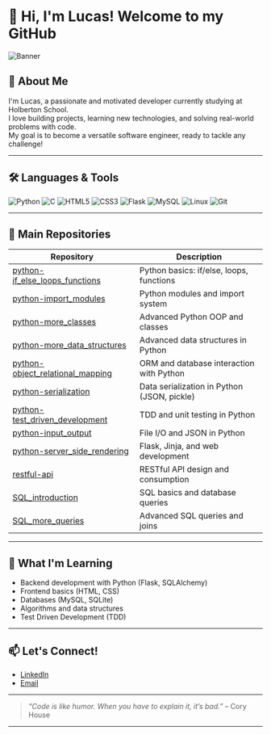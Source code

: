 # 👋 Hi, I'm Lucas! Welcome to my GitHub

![Banner](https://images.unsplash.com/photo-1461749280684-dccba630e2f6?auto=format&fit=crop&w=1350&q=80)

## 🚀 About Me

I'm Lucas, a passionate and motivated developer currently studying at Holberton School.  
I love building projects, learning new technologies, and solving real-world problems with code.  
My goal is to become a versatile software engineer, ready to tackle any challenge!

---

## 🛠️ Languages & Tools

![Python](https://img.shields.io/badge/Python-3776AB?style=flat&logo=python&logoColor=white)
![C](https://img.shields.io/badge/C-00599C?style=flat&logo=c&logoColor=white)
![HTML5](https://img.shields.io/badge/HTML5-E34F26?style=flat&logo=html5&logoColor=white)
![CSS3](https://img.shields.io/badge/CSS3-1572B6?style=flat&logo=css3&logoColor=white)
![Flask](https://img.shields.io/badge/Flask-000000?style=flat&logo=flask&logoColor=white)
![MySQL](https://img.shields.io/badge/MySQL-4479A1?style=flat&logo=mysql&logoColor=white)
![Linux](https://img.shields.io/badge/Linux-FCC624?style=flat&logo=linux&logoColor=black)
![Git](https://img.shields.io/badge/Git-F05032?style=flat&logo=git&logoColor=white)

---

## 📂 Main Repositories

| Repository | Description |
|------------|-------------|
| [python-if_else_loops_functions](./python-if_else_loops_functions) | Python basics: if/else, loops, functions |
| [python-import_modules](./python-import_modules) | Python modules and import system |
| [python-more_classes](./python-more_classes) | Advanced Python OOP and classes |
| [python-more_data_structures](./python-more_data_structures) | Advanced data structures in Python |
| [python-object_relational_mapping](./python-object_relational_mapping) | ORM and database interaction with Python |
| [python-serialization](./python-serialization) | Data serialization in Python (JSON, pickle) |
| [python-test_driven_development](./python-test_driven_development) | TDD and unit testing in Python |
| [python-input_output](./python-input_output) | File I/O and JSON in Python |
| [python-server_side_rendering](./python-server_side_rendering) | Flask, Jinja, and web development |
| [restful-api](./restful-api) | RESTful API design and consumption |
| [SQL_introduction](./SQL_introduction) | SQL basics and database queries |
| [SQL_more_queries](./SQL_more_queries) | Advanced SQL queries and joins |

---

## 🌱 What I'm Learning

- Backend development with Python (Flask, SQLAlchemy)
- Frontend basics (HTML, CSS)
- Databases (MySQL, SQLite)
- Algorithms and data structures
- Test Driven Development (TDD)

---

## 📫 Let's Connect!

- [LinkedIn](https://www.linkedin.com/in/votre-profil)
- [Email](mailto:votre.email@example.com)

---

> *“Code is like humor. When you have to explain it, it’s bad.”* – Cory House

---
